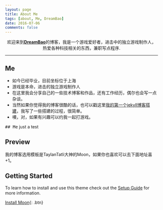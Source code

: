 ```yaml
---
layout: page
title: About Me
tags: [about, Me, DreamBao]
date: 2016-07-06
comments: false
---
```

    
<center>欢迎来到<a href="https://dreambao.github.io"><b>DreamBao</b></a>的博客，我是一个游戏爱好者，进击中的独立游戏制作人，热爱各种科技相关的东西，兼职写点程序.</center>

---

## Me
* 如今已经毕业，目前坐标位于上海
* 游戏是本命，进击的独立游戏制作人
* 在这里我会分享自己的一些技术博客和作品，还有工作经历，偶尔也会写一点杂谈。
* 当然如果你觉得我的博客很酷的话，也可以戳这里[我的第一个jekyll博客搭建](https://dreambao.github.io)，我写了一些搭建的过程，很简单。
* 噢，对，如果有兴趣可以约我一起打游戏。

<kbd>## Me</kbd> just a test

## Preview

我的博客选用模板是TaylanTatli大神的Moon，如果你也喜欢可以去下面地址喜+1。

## Getting Started

To learn how to install and use this theme check out the [Setup Guide](http://taylantatli.me/Moon/moon-theme/) for more information.
      
[Install Moon](https://github.com/TaylanTatli/Moon){: .btn}
